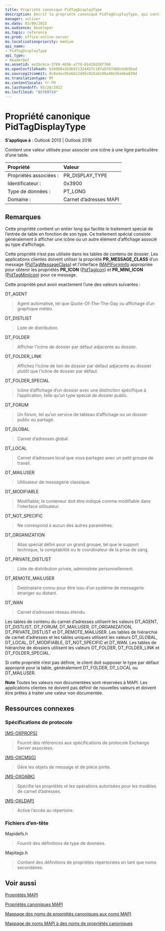 ```yaml
---
title: Propriété canonique PidTagDisplayType
description: Décrit la propriété canonique PidTagDisplayType, qui contient une valeur utilisée pour associer une icône à une ligne particulière d’une table.
manager: soliver
ms.date: 03/09/2015
ms.audience: Developer
ms.topic: reference
ms.prod: office-online-server
ms.localizationpriority: medium
api_name:
- PidTagDisplayType
api_type:
- HeaderDef
ms.assetid: ee2bc6ca-3769-4b56-a77d-81418d28f768
ms.openlocfilehash: b34908a2b3b62132442fc107a8f674b0cbdb5bad
ms.sourcegitcommit: 8c8e4ac05a6612dd5c815ab18ba40e56a6ba839d
ms.translationtype: MT
ms.contentlocale: fr-FR
ms.lasthandoff: 05/28/2022
ms.locfileid: "65769724"
---
```

# <a name="pidtagdisplaytype-canonical-property"></a>Propriété canonique PidTagDisplayType

  
  
**S’applique à** : Outlook 2013 | Outlook 2016 
  
Contient une valeur utilisée pour associer une icône à une ligne particulière d’une table. 
  
|Propriété|Valeur|
|:-----|:-----|
|Propriétés associées :  <br/> |PR_DISPLAY_TYPE  <br/> |
|Identificateur :  <br/> |0x3900  <br/> |
|Type de données :  <br/> |PT_LONG  <br/> |
|Domaine :  <br/> |Carnet d’adresses MAPI  <br/> |
   
## <a name="remarks"></a>Remarques

Cette propriété contient un entier long qui facilite le traitement spécial de l’entrée de table en fonction de son type. Ce traitement spécial consiste généralement à afficher une icône ou un autre élément d’affichage associé au type d’affichage. 
  
Cette propriété n’est pas utilisée dans les tables de contenu de dossier. Les applications clientes doivent utiliser la propriété **PR_MESSAGE_CLASS** d’un message ([PidTagMessageClass](pidtagmessageclass-canonical-property.md)) et l’interface [IMAPIFormInfo](imapiforminfoimapiprop.md) appropriée pour obtenir les propriétés **PR_ICON** ([PidTagIcon](pidtagicon-canonical-property.md)) et **PR_MINI_ICON** ([PidTagMiniIcon](pidtagminiicon-canonical-property.md)) pour ce message. 
  
Cette propriété peut avoir exactement l’une des valeurs suivantes :
  
DT_AGENT 
  
> Agent automatisé, tel que Quote-Of-The-The-Day ou affichage d’un graphique météo.
    
DT_DISTLIST 
  
> Liste de distribution.
    
DT_FOLDER 
  
> Afficher l’icône de dossier par défaut adjacente au dossier.
    
DT_FOLDER_LINK 
  
> Affichez l’icône de lien de dossier par défaut adjacente au dossier plutôt que l’icône de dossier par défaut.
    
DT_FOLDER_SPECIAL 
  
> Icône d’affichage d’un dossier avec une distinction spécifique à l’application, telle qu’un type spécial de dossier public.
    
DT_FORUM 
  
> Un forum, tel qu’un service de tableau d’affichage ou un dossier public ou partagé.
    
DT_GLOBAL 
  
> Carnet d’adresses global.
    
DT_LOCAL 
  
> Carnet d’adresses local que vous partagez avec un petit groupe de travail.
    
DT_MAILUSER 
  
> Utilisateur de messagerie classique.
    
DT_MODIFIABLE 
  
> Modifiable; le conteneur doit être indiqué comme modifiable dans l’interface utilisateur.
    
DT_NOT_SPECIFIC 
  
> Ne correspond à aucun des autres paramètres.
    
DT_ORGANIZATION 
  
> Alias spécial défini pour un grand groupe, tel que le support technique, la comptabilité ou le coordinateur de la prise de sang.
    
DT_PRIVATE_DISTLIST 
  
> Liste de distribution privée, administrée personnellement.
    
DT_REMOTE_MAILUSER 
  
> Destinataire connu pour être issu d’un système de messagerie étranger ou distant.
    
DT_WAN 
  
> Carnet d’adresses réseau étendu.
    
Les tables de contenu du carnet d’adresses utilisent les valeurs DT_AGENT, DT_DISTLIST, DT_FORUM, DT_MAILUSER, DT_ORGANIZATION, DT_PRIVATE_DISTLIST et DT_REMOTE_MAILUSER. Les tables de hiérarchie de carnet d’adresses et les tables uniques utilisent les valeurs DT_GLOBAL, DT_LOCAL, DT_MODIFIABLE, DT_NOT_SPECIFIC et DT_WAN. Les tables de hiérarchie de dossiers utilisent les valeurs DT_FOLDER, DT_FOLDER_LINK et DT_FOLDER_SPECIAL. 
  
Si cette propriété n’est pas définie, le client doit supposer le type par défaut approprié pour la table, généralement DT_FOLDER, DT_LOCAL ou DT_MAILUSER. 
  
 **Note** Toutes les valeurs non documentées sont réservées à MAPI. Les applications clientes ne doivent pas définir de nouvelles valeurs et doivent être prêtes à traiter une valeur non documentée. 
  
## <a name="related-resources"></a>Ressources connexes

### <a name="protocol-specifications"></a>Spécifications de protocole

[[MS-OXPROPS]](https://msdn.microsoft.com/library/f6ab1613-aefe-447d-a49c-18217230b148%28Office.15%29.aspx)
  
> Fournit des références aux spécifications de protocole Exchange Server associées.
    
[[MS-OXCMSG]](https://msdn.microsoft.com/library/7fd7ec40-deec-4c06-9493-1bc06b349682%28Office.15%29.aspx)
  
> Gère les objets de message et de pièce jointe.
    
[[MS-OXOABK]](https://msdn.microsoft.com/library/f4cf9b4c-9232-4506-9e71-2270de217614%28Office.15%29.aspx)
  
> Spécifie les propriétés et les opérations autorisées pour les modèles de carnet d’adresses.
    
[[MS-OXLDAP]](https://msdn.microsoft.com/library/727c090a-f05c-4eed-94aa-565724cfc550%28Office.15%29.aspx)
  
> Active l’accès au répertoire.
    
### <a name="header-files"></a>Fichiers d’en-tête

Mapidefs.h
  
> Fournit des définitions de type de données.
    
Mapitags.h
  
> Contient des définitions de propriétés répertoriées en tant que noms secondaires.
    
## <a name="see-also"></a>Voir aussi



[Propriétés MAPI](mapi-properties.md)
  
[Propriétés canoniques MAPI](mapi-canonical-properties.md)
  
[Mappage des noms de propriétés canoniques aux noms MAPI](mapping-canonical-property-names-to-mapi-names.md)
  
[Mappage de noms MAPI à des noms de propriétés canoniques](mapping-mapi-names-to-canonical-property-names.md)

